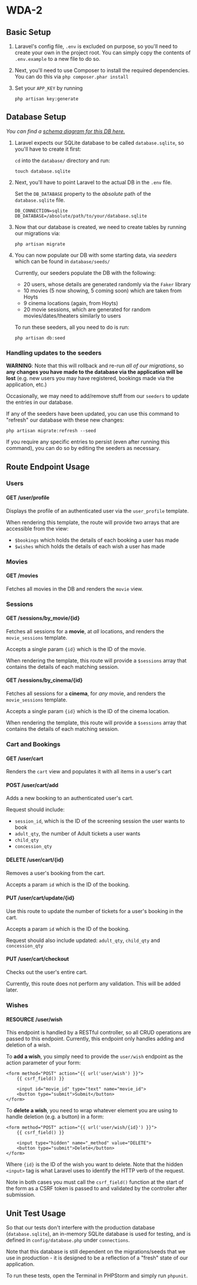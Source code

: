 # WDA-2

## Basic Setup

1. Laravel's config file, `.env` is excluded on purpose, so you'll need to create your own in the project root. You can simply copy the contents of `.env.example` to a new file to do so.
2. Next, you'll need to use Composer to install the required dependencies. You can do this via `php composer.phar install`
3. Set your `APP_KEY` by running

   ```
   php artisan key:generate
   ```

## Database Setup

*You can find a [schema diagram for this DB here.](https://trello.com/c/b1dh1LZN)*

1. Laravel expects our SQLite database to be called `database.sqlite`, so you'll have to create it first:
   
   `cd` into the `database/` directory and run:
   
   ```
   touch database.sqlite
   ```

2. Next, you'll have to point Laravel to the actual DB in the `.env` file.

   Set the `DB_DATABASE` property to the *absolute* path of the `database.sqlite` file.
   
   ```
   DB_CONNECTION=sqlite
   DB_DATABASE=/absolute/path/to/your/database.sqlite
   ```
   
3. Now that our database is created, we need to create tables by running our migrations via:

   ```
   php artisan migrate
   ```
   
4. You can now populate our DB with some starting data, via *seeders* which can be found in `database/seeds/`

   Currently, our seeders populate the DB with the following:

   - 20 users, whose details are generated randomly via the `Faker` library
   - 10 movies (5 now showing, 5 coming soon) which are taken from Hoyts
   - 9 cinema locations (again, from Hoyts)
   - 20 movie sessions, which are generated for random movies/dates/theaters similarly to users
   
   To run these seeders, all you need to do is run:
   
   ```
   php artisan db:seed
   ```
   
### Handling updates to the seeders

**WARNING**: Note that this will rollback and re-run *all of our migrations*, so **any changes you have made to the database via the application will be lost** (e.g. new users you may have
registered, bookings made via the application, etc.) 

Occasionally, we may need to add/remove stuff from our `seeders` to update the entries in our database.

If any of the seeders have been updated, you can use this command to "refresh" our database with these new changes:

```
php artisan migrate:refresh --seed
```

If you require any specific entries to persist (even after running this command), you can do so by editing the seeders as necessary.

## Route Endpoint Usage

### Users

#### GET /user/profile

Displays the profile of an authenticated user via the `user_profile` template.

When rendering this template, the route will provide two arrays that are accessible from the view:

- `$bookings` which holds the details of each booking a user has made
- `$wishes` which holds the details of each wish a user has made 

### Movies

#### GET /movies

Fetches all movies in the DB and renders the `movie` view.

### Sessions

#### GET /sessions/by_movie/{id}

Fetches all sessions for a **movie**, at *all* locations, and renders the `movie_sessions` template.

Accepts a single param `{id}` which is the ID of the movie.

When rendering the template, this route will provide a `$sessions` array that contains the details of each matching session.

#### GET /sessions/by_cinema/{id}

Fetches all sessions for a **cinema**, for *any* movie, and renders the `movie_sessions` template.

Accepts a single param `{id}` which is the ID of the cinema location.

When rendering the template, this route will provide a `$sessions` array that contains the details of each matching session.

### Cart and Bookings

#### GET /user/cart 

Renders the `cart` view and populates it with all items in a user's cart

#### POST /user/cart/add

Adds a new booking to an authenticated user's cart.

Request should include:

- `session_id`, which is the ID of the screening session the user wants to book
- `adult_qty`, the number of Adult tickets a user wants
- `child_qty`
- `concession_qty`

#### DELETE /user/cart/{id}

Removes a user's booking from the cart.

Accepts a param `id` which is the ID of the booking.

#### PUT /user/cart/update/{id}

Use this route to update the number of tickets for a user's booking in the cart.

Accepts a param `id` which is the ID of the booking.

Request should also include updated: `adult_qty`, `child_qty` and `concession_qty`

#### PUT /user/cart/checkout

Checks out the user's entire cart.

Currently, this route does not perform any validation. This will be added later.

### Wishes

#### RESOURCE /user/wish

This endpoint is handled by a RESTful controller, so all CRUD operations are passed to this endpoint. Currently, this endpoint only handles adding and deletion of a wish.

To **add a wish**, you simply need to provide the `user/wish` endpoint as the action parameter of your form:

```
<form method="POST" action="{{ url('user/wish') }}">
    {{ csrf_field() }}

    <input id="movie_id" type="text" name="movie_id">
    <button type="submit">Submit</button>
</form>
```

To **delete a wish**, you need to wrap whatever element you are using to handle deletion (e.g. a button) in a form:

```
<form method="POST" action="{{ url('user/wish/{id}') }}">
    {{ csrf_field() }}

    <input type="hidden" name="_method" value="DELETE">
    <button type="submit">Delete</button>
</form>
```

Where `{id}` is the ID of the wish you want to delete. Note that the hidden `<input>` tag is what Laravel uses to identify the HTTP verb of the request.

Note in both cases you must call the `csrf_field()` function at the start of the form as a CSRF token is passed to and validated by the controller after submission.

## Unit Test Usage

So that our tests don't interfere with the production database (`database.sqlite`), an in-memory SQLite database is used for testing, and is defined in `config/database.php` under `connections`.

Note that this database is still dependent on the migrations/seeds that we use in production - it is designed to be a reflection of a "fresh" state of our application.

To run these tests, open the Terminal in PHPStorm and simply run `phpunit`.